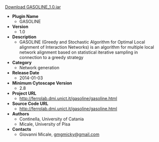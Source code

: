 <a href="GASOLINE_1.0.jar">Download GASOLINE_1.0.jar</a>

* __Plugin Name__
  * GASOLINE
* __Version__
  * 1.0
* __Description__
  * GASOLINE (Greedy and Stochastic Algorithm for Optimal Local alignment of Interaction Networks) is an algorithm for multiple local network alignment based on statistical iterative sampling in connection to a greedy strategy
* __Category__
  * Network generation
* __Release Date__
  * 2014-01-03
* __Minimum Cytoscape Version__
  * 2.8
* __Project URL__
  * http://ferrolab.dmi.unict.it/gasoline/gasoline.html
* __Source Code URL__
  * http://ferrolab.dmi.unict.it/gasoline/gasoline.html
* __Authors__
  * Continella, University of Catania
  * Micale, University of Pisa
* __Contacts__
  * Giovanni Micale, gmgmicky@gmail.com
